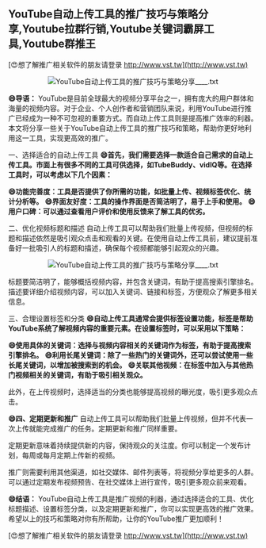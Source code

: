 ## **YouTube自动上传工具的推广技巧与策略分享,Youtube拉群行销,Youtube关键词霸屏工具,Youtube群推王**

[😍想了解推广相关软件的朋友请登录 http://www.vst.tw](http://www.vst.tw)

 <center><img src="https://vst.tw/MP4/tuiguang/png/5.png" alt="YouTube自动上传工具的推广技巧与策略分享____.txt"></center>

**😄导语：**
YouTube是目前全球最大的视频分享平台之一，拥有庞大的用户群体和海量的视频内容。对于企业、个人创作者和营销团队来说，利用YouTube进行推广已经成为一种不可忽视的重要方式。而自动上传工具则是提高推广效率的利器。本文将分享一些关于YouTube自动上传工具的推广技巧和策略，帮助你更好地利用这一工具，实现更高效的推广。

一、选择适合的自动上传工具
**😄首先，我们需要选择一款适合自己需求的自动上传工具。市面上有很多不同的工具可供选择，如TubeBuddy、vidIQ等。在选择工具时，可以考虑以下几个因素：**

**😄功能完善度：工具是否提供了你所需的功能，如批量上传、视频标签优化、统计分析等。**
**😄界面友好度：工具的操作界面是否简洁明了，易于上手和使用。**
**😄用户口碑：可以通过查看用户评价和使用反馈来了解工具的优劣。**

二、优化视频标题和描述
自动上传工具可以帮助我们批量上传视频，但视频的标题和描述依然是吸引观众点击和观看的关键。在使用自动上传工具前，建议提前准备好一批吸引人的标题和描述，确保每个视频都能够引起观众的兴趣。

 <center><img src="https://vst.tw/MP4/tuiguang/png/0.png" alt="YouTube自动上传工具的推广技巧与策略分享____.txt"></center>

标题要简洁明了，能够概括视频内容，并包含关键词，有助于提高搜索引擎排名。描述要详细介绍视频内容，可以加入关键词、链接和标签，方便观众了解更多相关信息。

三、合理设置标签和分类
**😄自动上传工具通常会提供标签设置功能，标签是帮助YouTube系统了解视频内容的重要元素。在设置标签时，可以采用以下策略：**

**😄使用具体的关键词：选择与视频内容相关的关键词作为标签，有助于提高搜索引擎排名。**
**😄利用长尾关键词：除了一些热门的关键词外，还可以尝试使用一些长尾关键词，以增加被搜索到的机会。**
**😄关联其他视频：在标签中加入与其他热门视频相关的关键词，有助于吸引相关观众。**

此外，在上传视频时，选择适当的分类也能够提高视频的曝光度，吸引更多观众点击。

**😄四、定期更新和推广**
自动上传工具可以帮助我们批量上传视频，但并不代表一次上传就能完成推广的任务。定期更新和推广同样重要。

定期更新意味着持续提供新的内容，保持观众的关注度。你可以制定一个发布计划，每周或每月定期上传新的视频。

推广则需要利用其他渠道，如社交媒体、邮件列表等，将视频分享给更多的人群。可以通过定期发布视频预告、在社交媒体上进行宣传，吸引更多观众前来观看。

**😄结语：**
YouTube自动上传工具是推广视频的利器，通过选择适合的工具、优化标题描述、设置标签分类，以及定期更新和推广，你可以实现更高效的推广效果。希望以上的技巧和策略对你有所帮助，让你的YouTube推广更加顺利！

[😍想了解推广相关软件的朋友请登录 http://www.vst.tw](http://www.vst.tw)



